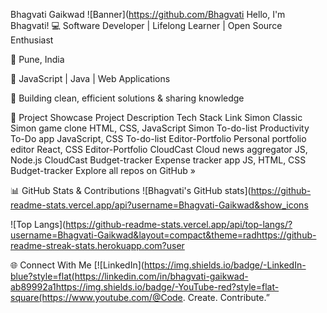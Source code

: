 Bhagvati Gaikwad
![Banner](https://github.com/Bhagvati Hello, I'm Bhagvati!
💻 Software Developer | Lifelong Learner | Open Source Enthusiast

📍 Pune, India

💬 JavaScript | Java | Web Applications

🚀 Building clean, efficient solutions & sharing knowledge

🌟 Project Showcase
Project	Description	Tech Stack	Link
Simon	Classic Simon game clone	HTML, CSS, JavaScript	Simon
To-do-list	Productivity To-Do app	JavaScript, CSS	To-do-list
Editor-Portfolio	Personal portfolio editor	React, CSS	Editor-Portfolio
CloudCast	Cloud news aggregator	JS, Node.js	CloudCast
Budget-tracker	Expense tracker app	JS, HTML, CSS	Budget-tracker
Explore all repos on GitHub »

📊 GitHub Stats & Contributions
![Bhagvati's GitHub stats](https://github-readme-stats.vercel.app/api?username=Bhagvati-Gaikwad&show_icons

![Top Langs](https://github-readme-stats.vercel.app/api/top-langs/?username=Bhagvati-Gaikwad&layout=compact&theme=radhttps://github-readme-streak-stats.herokuapp.com?user

🌐 Connect With Me
[![LinkedIn](https://img.shields.io/badge/-LinkedIn-blue?style=flat(https://linkedin.com/in/bhagvati-gaikwad-ab89992a1https://img.shields.io/badge/-YouTube-red?style=flat-square(https://www.youtube.com/@Code. Create. Contribute.”
